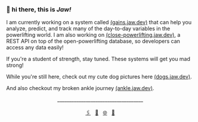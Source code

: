 ### 👋 hi there, this is *Jaw!*

<!--- This repo consists of me trying to iterate an idea to a minimum viable product. The codes are put together with a form of love that may not be as clean or follow the best practices of many of the best paradigms. So, use it at your own risk! --->

I am currently working on a system called <a href="https://gains.jaw.dev/" target="_blank">(gains.jaw.dev)</a> that can help you analyze, predict, and track many of the day-to-day variables in the powerlifting world. I am also working on <a href="https://close-powerlifting.jaw.dev/" target="_blank">(close-powerlifting.jaw.dev)</a>, a REST API on top of the open-powerlifting database, so developers can access any data easily!

If you're a student of strength, stay tuned. These systems will get you mad strong!

While you're still here, check out my cute dog pictures here <a href="https://dogs.jaw.dev/" target="_blank">(dogs.jaw.dev)</a>.

And also checkout my broken ankle journey <a href="https://ankle.jaw.dev/" target="_blank">(ankle.jaw.dev)</a>.

<div align="center">
  <span>____________________________________</span>
  <br>
  <br>
  <a href="https://www.linkedin.com/in/kyawsny/">🖇️</a>&nbsp;&nbsp;
  <a href="mailto:github@jaw.dev">💌</a>&nbsp;&nbsp;
  <a href="https://jaw.dev/">🌐</a>&nbsp;&nbsp;
  <a href="https://dogs.jaw.dev/">🐶</a>
</div>
